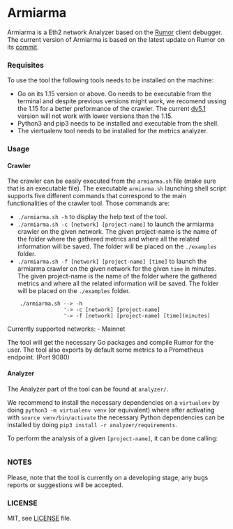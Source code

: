 # Armiarma
Armiarma is a Eth2 network Analyzer based on the [Rumor](https://github.com/protolambda/rumor) client debugger. The current version of Armiarma is based on the latest update on Rumor on its [commit](https://github.com/protolambda/rumor/commit/d42e0da5729ca887e26f43e8cf4f290a61dbdc26).

### Requisites
To use the tool the following tools needs to be installed on the machine:
- Go on its 1.15 version or above. Go needs to be executable from the terminal and despite previous versions might work, we recomend ussing the 1.15 for a better preformance of the crawler. The current [dv5.1](https://github.com/ethereum/devp2p/blob/master/discv5/discv5.md) version will not work with lower versions than the 1.15.
- Python3 and pip3 needs to be installed and executable from the shell.
- The viertualenv tool needs to be installed for the metrics analyzer.

### Usage

#### Crawler
The crawler can be easily executed from the `armiarma.sh` file (make sure that is an executable file).
The executable `armiarma.sh` launching shell script supports five different commands that correspond to the main functionalities of the crawler tool.
Those commands are:

- `./armiarma.sh -h` to display the help text of the tool.
- `./armiarma.sh -c [network] [project-name]` to launch the armiarma crawler on the given network. The given project-name is the name of the folder where the gathered metrics and where all the related information will be saved. The folder will be placed on the `./examples` folder.
- `./armiarma.sh -f [network] [project-name] [time]` to launch the armiarma crawler on the given network for the given `time` in minutes. The given project-name is the name of the folder where the gathered metrics and where all the related information will be saved. The folder will be placed on the `./examples` folder.

```
    ./armiarma.sh --> -h
                  '-> -c [network] [project-name]
                  '-> -f [network] [project-name] [time](minutes)
```

Currently supported networks:
    - Mainnet

The tool will get the necessary Go packages and compile Rumor for the user.
The tool also exports by default some metrics to a Prometheus endpoint. (Port 9080)

#### Analyzer
The Analyzer part of the tool can be found at `analyzer/`.

We recommend to install the necessary dependencies on a `virtualenv` by doing `python3 -m virtualenv venv` (or equivalent) where after activating with `source venv/bin/activate` the necessary Python dependencies can be installed by doing `pip3 install -r analyzer/requirements`.

To perform the analysis of a given `[project-name]`, it can be done calling:
```

```


### NOTES
Please, note that the tool is currently on a developing stage, any bugs reports or suggestions will be accepted.

### LICENSE

MIT, see [LICENSE](https://github.com/migalabs/armiarma/blob/master/LICENSE) file.
